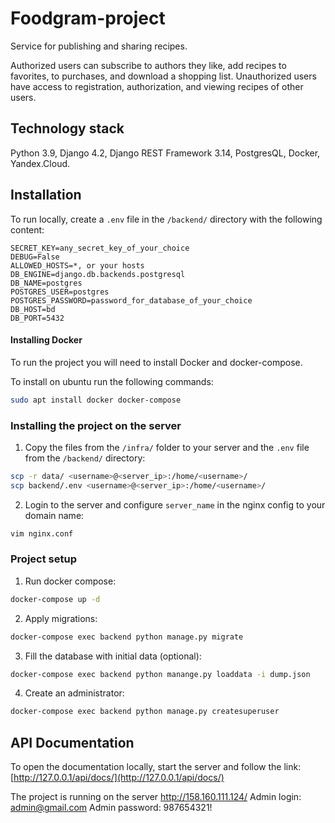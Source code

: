 # Foodgram-project
Service for publishing and sharing recipes.

Authorized users can subscribe to authors they like, add recipes to favorites, to purchases, and download a shopping list. Unauthorized users have access to registration, authorization, and viewing recipes of other users.


## Technology stack
Python 3.9, Django 4.2, Django REST Framework 3.14, PostgresQL, Docker, Yandex.Cloud.

## Installation
To run locally, create a `.env` file in the `/backend/` directory with the following content:
```
SECRET_KEY=any_secret_key_of_your_choice
DEBUG=False
ALLOWED_HOSTS=*, or your hosts
DB_ENGINE=django.db.backends.postgresql
DB_NAME=postgres
POSTGRES_USER=postgres
POSTGRES_PASSWORD=password_for_database_of_your_choice
DB_HOST=bd
DB_PORT=5432
```
#### Installing Docker

To run the project you will need to install Docker and docker-compose.

To install on ubuntu run the following commands:

```bash
sudo apt install docker docker-compose
```


### Installing the project on the server
1. Copy the files from the `/infra/` folder to your server and the `.env` file from the `/backend/` directory:
```bash
scp -r data/ <username>@<server_ip>:/home/<username>/
scp backend/.env <username>@<server_ip>:/home/<username>/
```
2. Login to the server and configure `server_name` in the nginx config to your domain name:
```bash
vim nginx.conf
```

### Project setup
1. Run docker compose:
```bash
docker-compose up -d
```
2. Apply migrations:
```bash
docker-compose exec backend python manage.py migrate
```
3. Fill the database with initial data (optional):
```bash
docker-compose exec backend python manange.py loaddata -i dump.json

```
4. Create an administrator:
```bash
docker-compose exec backend python manage.py createsuperuser
```

## API Documentation
To open the documentation locally, start the server and follow the link:
[http://127.0.0.1/api/docs/](http://127.0.0.1/api/docs/)


The project is running on the server http://158.160.111.124/
Admin login: admin@gmail.com
Admin password: 987654321!
